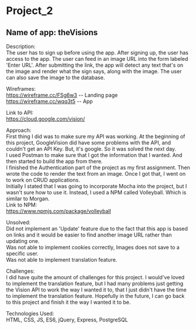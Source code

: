 # Project_2

<h2>Name of app: theVisions</h2>

Description: <br>
The user has to sign up before using the app. After signing up, the user has access to the app.
The user can feed in an image URL into the form labeled 'Enter URL'. After submitting the link, the app will detect any text that's on the image and render what the sign says, along with the image. The user can also save the image to the database. 

Wireframes:<br>
https://wireframe.cc/FSg6w3 -- Landing page <br>
https://wireframe.cc/wqq3t5 -- App

Link to API:
<br>
https://cloud.google.com/vision/

Approach:<br>
First thing I did was to make sure my API was working. At the beginning of this project, GoogleVision did have some problems with the API, and couldn't get an API Key. But, it's google. So it was solved the next day. <br> 
I used Postman to make sure that I got the information that I wanted. And then started to build the app from there. <br>
I finished the Authentication part of the project as my first assignment. Then wrote the code to render the text from an image. Once I got that, I went on to work on CRUD applications.<br>
Initially I stated that I was going to incorporate Mocha into the project, but I wasn't sure how to use it. Instead, I used a NPM called Volleyball. Which is similar to Morgan.<br>
Link to NPM:
<br>
https://www.npmjs.com/package/volleyball


Unsolved:<br>
Did not implement an 'Update' feature due to the fact that this app is based on links and it would be easier to find another image URL rather than updating one.<br>
Was not able to implement cookies correctly, Images does not save to a specific user.<br>
Was not able to implement translation feature.

Challenges:<br>
I did have quite the amount of challenges for this project. I would've loved to implement the translation feature, but I had many problems just getting the Vision API to work the way I wanted it to, that I just didn't have the time to implement the translation feature. Hopefully in the future, I can go back to this project and finish it the way I wanted it to be.

Technologies Used:<br>
HTML, CSS, JS, ES6, jQuery, Express, PostgreSQL
